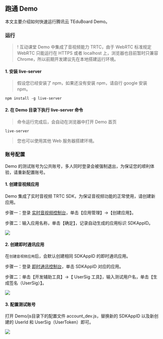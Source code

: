 ##  跑通 Demo
本文主要介绍如何快速运行腾讯云 TEduBoard Demo。

### 运行

>! 互动课堂 Demo 中集成了音视频能力 TRTC，由于 WebRTC 标准规定 WebRTC 只能运行在 HTTPS 或者 localhost 上，浏览器也目前暂时只兼容 Chrome，所以前期开发建议先在本地搭建运行环境。

#### 1. 安装 live-server

> 假设您已经安装了 npm，如果还没有安装 npm，请自行 google 安装 npm。

```
npm install -g live-server
```

#### 2. 在 Demo 目录下执行 live-server 命令

> 命令运行完成后，会自动在浏览器中打开 Demo 首页
```
live-server
```

> 您也可以使用其他 Web 服务器搭建环境。

### 账号配置

Demo 的测试账号为公共账号，多人同时登录会被强制退出，为保证您的顺利体验，请重新配置账号。

#### 1. 创建音视频应用

Demo 集成了实时音视频 TRTC SDK，为保证音视频功能的正常使用，请创建新应用。

步骤一：登录 [实时音视频控制台](https://console.cloud.tencent.com/trtc)，单击【应用管理】->【创建应用】。

步骤二：输入应用名称，单击【确定】，记录自动生成的应用标识 SDKAppID。

![](https://main.qcloudimg.com/raw/287edbf8848919054e01d51704369aa3.jpg)

#### 2. 创建即时通讯应用

在`创建音视频应用`后，会默认创建相同 SDKAppID 的即时通讯应用。

步骤一：登录 [即时通讯控制台](https://console.cloud.tencent.com/im)，单击 SDKAppID 对应的应用。

步骤二：单击【开发辅助工具】->【 UserSig 工具】，输入测试用户名，单击【生成签名（UserSig）】。

![](https://main.qcloudimg.com/raw/a2f24861652c760cbec05087dfe0d5df.jpg)

#### 3. 配置测试账号

打开 Demo/js目录下的配置文件 account_dev.js，替换新的 SDKAppID 以及新创建的 UserId 和 UserSig（UserToken）即可。

![](https://main.qcloudimg.com/raw/b8f9ec9e9e82a1874f2532b1e5eb8c61.png)
